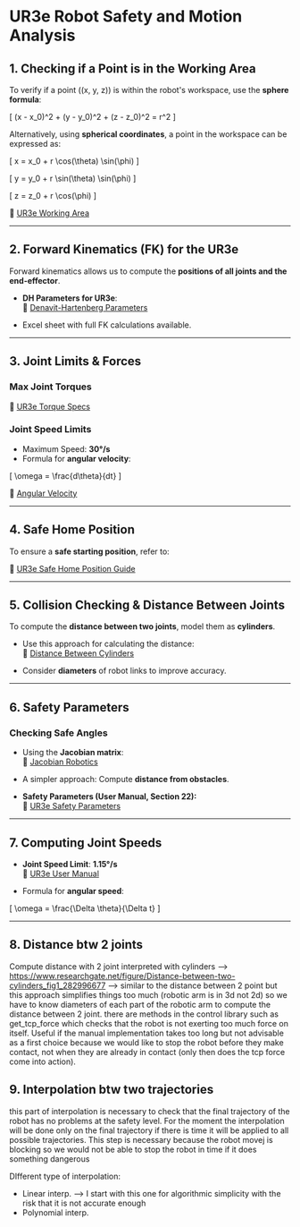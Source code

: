

# UR3e Robot Safety and Motion Analysis

## 1. Checking if a Point is in the Working Area
To verify if a point \((x, y, z)\) is within the robot's workspace, use the **sphere formula**:

\[
(x - x_0)^2 + (y - y_0)^2 + (z - z_0)^2 = r^2
\]

Alternatively, using **spherical coordinates**, a point in the workspace can be expressed as:

\[
x = x_0 + r \cos(\theta) \sin(\phi)
\]

\[
y = y_0 + r \sin(\theta) \sin(\phi)
\]

\[
z = z_0 + r \cos(\phi)
\]

🔗 [UR3e Working Area](https://www.universal-robots.com/developer/hardware-and-motion/robot-motion-payload-and-working-area/)

---

## 2. Forward Kinematics (FK) for the UR3e
Forward kinematics allows us to compute the **positions of all joints and the end-effector**.

- **DH Parameters for UR3e**:  
  🔗 [Denavit-Hartenberg Parameters](https://www.universal-robots.com/articles/ur/application-installation/dh-parameters-for-calculations-of-kinematics-and-dynamics/)

- Excel sheet with full FK calculations available.

---

## 3. Joint Limits & Forces

### **Max Joint Torques**  
🔗 [UR3e Torque Specs](https://www.universal-robots.com/articles/ur/robot-care-maintenance/max-joint-torques-cb3-and-e-series/)

### **Joint Speed Limits**  
- Maximum Speed: **30°/s**
- Formula for **angular velocity**:

\[
\omega = \frac{d\theta}{dt}
\]

🔗 [Angular Velocity](https://en.wikipedia.org/wiki/Angular_velocity)

---

## 4. Safe Home Position
To ensure a **safe starting position**, refer to:

🔗 [UR3e Safe Home Position Guide](https://www.bila-as.com/media/10op3oof/710-943-00_ur3e_user_manual_en_global.pdf)

---

## 5. Collision Checking & Distance Between Joints
To compute the **distance between two joints**, model them as **cylinders**.

- Use this approach for calculating the distance:  
  🔗 [Distance Between Cylinders](https://www.researchgate.net/figure/Distance-between-two-cylinders_fig1_282996677)

- Consider **diameters** of robot links to improve accuracy.

---

## 6. Safety Parameters

### **Checking Safe Angles**
- Using the **Jacobian matrix**:  
  🔗 [Jacobian Robotics](https://www.rosroboticslearning.com/jacobian)

- A simpler approach: Compute **distance from obstacles**.

- **Safety Parameters (User Manual, Section 22):**  
  🔗 [UR3e Safety Parameters](https://www.universal-robots.com/manuals/EN/PDF/SW10_6/user-manual-UR3e-PolyX-PDF_online/708-825-00_UR3e%20PolyScope%20X_User_Manual_PolyScopeX_en_Global.pdf)

---

## 7. Computing Joint Speeds
- **Joint Speed Limit**: **1.15°/s**  
  🔗 [UR3e User Manual](https://s3-eu-west-1.amazonaws.com/ur-support-site/61565/99454_UR3e_User_Manual_en_US.pdf)

- Formula for **angular speed**:

\[
\omega = \frac{\Delta \theta}{\Delta t}
\]

---

## 8. Distance btw 2 joints 

Compute distance with 2 joint interpreted with cylinders --> https://www.researchgate.net/figure/Distance-between-two-cylinders_fig1_282996677 --> similar to the distance between 2 point but this approach simplifies things too much (robotic arm is in 3d not 2d) so we have to know diameters of each part of the robotic arm to compute the distance between 2 joint. 
there are methods in the control library such as get_tcp_force which checks that the robot is not exerting too much force on itself. Useful if the manual implementation takes too long but not advisable as a first choice because we would like to stop the robot before they make contact, not when they are already in contact (only then does the tcp force come into action).

## 9. Interpolation btw two trajectories

this part of interpolation is necessary to check that the final trajectory of the robot has no problems at the safety level. For the moment the interpolation will be done only on the final trajectory if there is time it will be applied to all possible trajectories. This step is necessary because the robot movej is blocking so we would not be able to stop the robot in time if it does something dangerous

DIfferent type of interpolation: 
- Linear interp. --> I start with this one for algorithmic simplicity with the risk that it is not accurate enough 
- Polynomial interp.